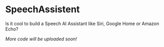 # SpeechAssistent
Is it cool to build a Speech AI Assistant like Siri, Google Home or Amazon Echo?


*More code will be uploaded soon!*
